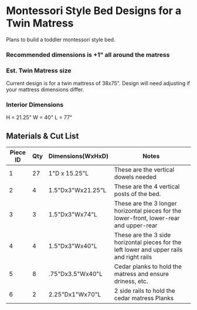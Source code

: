# Montessori Style Bed Designs for a Twin Matress

Plans to build a toddler montessori style bed.

### Recommended dimensions is +1" all around the matress

### Est. Twin Matress size
Current design is for a twin mattress of 38x75". Design will need adjusting if your mattress dimensions differ.

### Interior Dimensions
H = 21.25"
W = 40"
L = 77"

## Materials & Cut List

|Piece ID| 	Qty | Dimensions(WxHxD) 		| Notes				 																		|
| ---	 | 	---	| ---						| ---   																					|
| 1    	 |  27	| 1"D x 15.25"L 			| These are the vertical dowels needed 														|
| 2   	 |  4	| 1.5"Dx3"Wx21.25"L			| These are the 4 vertical posts of the bed.												|
| 3    	 |  3	| 1.5"Dx3"Wx74"L			| These are the 3 longer horizontal pieces for the lower-front, lower-rear and upper-rear	|
| 4    	 |  4	| 1.5"Dx3"Wx40"L			| These are the 3 side horizontal pieces for the left lower and upper rails and right rails	|
| 5    	 |  8	| .75"Dx3.5"Wx40"L			| Cedar planks to hold the matress and ensure driness, etc.									|
| 6    	 |  2	| 2.25"Dx1"Wx70"L			| 2 side rails to hold the cedar matress Planks												|
